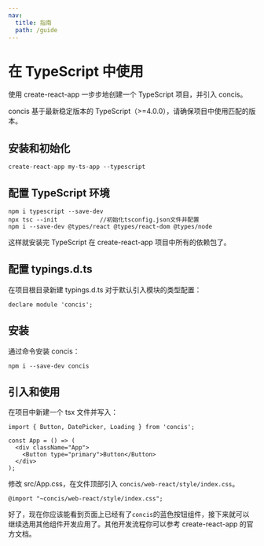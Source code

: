 ```yaml
---
nav:
  title: 指南
  path: /guide
---
```


# 在 TypeScript 中使用

使用 create-react-app 一步步地创建一个 TypeScript 项目，并引入 concis。

<Alert>concis 基于最新稳定版本的 TypeScript（>=4.0.0），请确保项目中使用匹配的版本。</Alert>

## 安装和初始化

```tsx pure
create-react-app my-ts-app --typescript
```

## 配置 TypeScript 环境

```tsx pure
npm i typescript --save-dev
npx tsc --init            //初始化tsconfig.json文件并配置
npm i --save-dev @types/react @types/react-dom @types/node
```

这样就安装完 TypeScript 在 create-react-app 项目中所有的依赖包了。

## 配置 typings.d.ts

在项目根目录新建 typings.d.ts 对于默认引入模块的类型配置：

```tsx pure
declare module 'concis';
```

## 安装

通过命令安装 concis：

```tsx pure
npm i --save-dev concis
```

## 引入和使用

在项目中新建一个 tsx 文件并写入：

```tsx pure
import { Button, DatePicker, Loading } from 'concis';

const App = () => (
  <div className="App">
    <Button type="primary">Button</Button>
  </div>
);
```

修改 src/App.css，在文件顶部引入 `concis/web-react/style/index.css`。

```tsx pure
@import "~concis/web-react/style/index.css";
```

好了，现在你应该能看到页面上已经有了`concis`的蓝色按钮组件，接下来就可以继续选用其他组件开发应用了。其他开发流程你可以参考 create-react-app 的官方文档。

